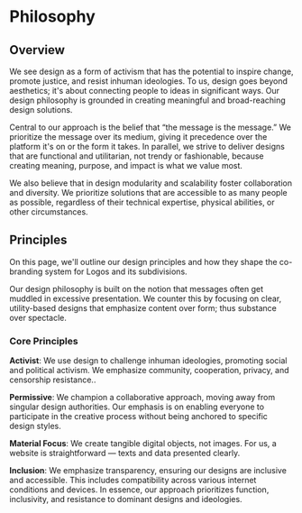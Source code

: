 

# Philosophy

## Overview

We see design as a form of activism that has the potential to inspire change, promote justice, and resist inhuman ideologies. To us, design goes beyond aesthetics; it's about connecting people to ideas in significant ways. Our design philosophy is grounded in creating meaningful and broad-reaching design solutions.

Central to our approach is the belief that “the message is the message.” We prioritize the message over its medium, giving it precedence over the platform it's on or the form it takes. In parallel, we strive to deliver designs that are functional and utilitarian, not trendy or fashionable, because creating meaning, purpose, and impact is what we value most.

We also believe that in design modularity and scalability foster collaboration and diversity. We prioritize solutions that are accessible to as many people as possible, regardless of their technical expertise, physical abilities, or other circumstances.

## Principles

On this page, we'll outline our design principles and how they shape the co-branding system for Logos and its subdivisions.

Our design philosophy is built on the notion that messages often get muddled in excessive presentation. We counter this by focusing on clear, utility-based designs that emphasize content over form; thus substance over spectacle.

### Core Principles

**Activist**: We use design to challenge inhuman ideologies, promoting social and political activism. We emphasize community, cooperation, privacy, and censorship resistance..

**Permissive**: We champion a collaborative approach, moving away from singular design authorities. Our emphasis is on enabling everyone to participate in the creative process without being anchored to specific design styles.

**Material Focus**: We create tangible digital objects, not images. For us, a website is straightforward — texts and data presented clearly.

**Inclusion**: We emphasize transparency, ensuring our designs are inclusive and accessible. This includes compatibility across various internet conditions and devices. In essence, our approach prioritizes function, inclusivity, and resistance to dominant designs and ideologies.